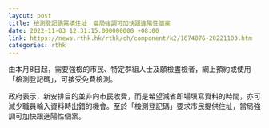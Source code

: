 ```yaml
---
layout: post
title: 檢測登記碼需填住址　當局強調可加快跟進陽性個案
date: 2022-11-03 12:31:15.000000000 +08:00
link: https://news.rthk.hk/rthk/ch/component/k2/1674076-20221103.htm
categories: rthk
---
```


由本月8日起，需要強檢的市民、特定群組人士及願檢盡檢者，網上預約或使用「檢測登記碼」，可接受免費檢測。

政府表示，新安排目的並非向市民收費，而是希望減省即場填寫資料的時間，亦可減少職員輸入資料時出錯的機會。至於「檢測登記碼」要求市民提供住址，當局強調可加快跟進陽性個案。
